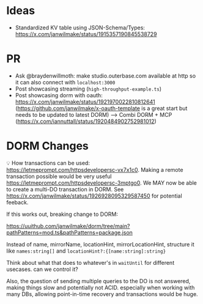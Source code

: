 # Ideas

- Standardized KV table using JSON-Schema/Types: https://x.com/janwilmake/status/1915357190845538729

# PR

- Ask @braydenwillmoth: make studio.outerbase.com available at http so it can also connect with `localhost:3000`
- Post showcasing streaming (`high-throughput-example.ts`)
- Post showcasing dorm with oauth: https://x.com/janwilmake/status/1921970022810812641 (https://github.com/janwilmake/x-oauth-template is a great start but needs to be updated to latest DORM) --> Combi DORM + MCP (https://x.com/iannuttall/status/1920484902752981012)

# DORM Changes

💡 How transactions can be used: https://letmeprompt.com/httpsdevelopersc-vx7x1c0. Making a remote transaction possible would be very useful https://letmeprompt.com/httpsdevelopersc-3mptgo0. We MAY now be able to create a multi-DO transaction in DORM. See https://x.com/janwilmake/status/1926928095329587450 for potential feeback.

If this works out, breaking change to DORM:

https://uuithub.com/janwilmake/dorm/tree/main?pathPatterns=mod.ts&pathPatterns=package.json

Instead of name, mirrorName, locationHint, mirrorLocationHint, structure it like `names:string[]` and `locationHint?:{[name:string]:string}`

Think about what that does to whatever's in `waitUntil` for different usecases. can we control it?

Also, the question of sending multiple queries to the DO is not answered, making things slow and potentially not ACID. especially when working with many DBs, allowing point-in-time recovery and transactions would be huge.
